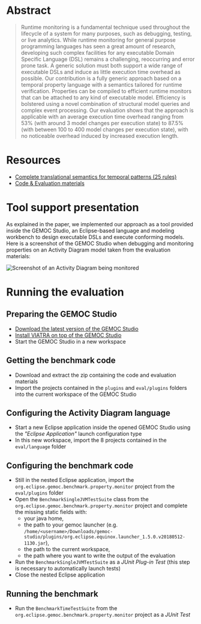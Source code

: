 # Abstract

> Runtime monitoring is a fundamental technique used throughout the lifecycle of a system for many purposes, such as debugging, testing, or live analytics. While runtime monitoring for general purpose programming languages has seen a great amount of research, developing such complex facilities for any executable Domain Specific Language (DSL) remains a challenging, reoccurring and error prone task. A generic solution must both support a wide range of executable DSLs and induce as little execution time overhead as possible. Our contribution is a fully generic approach based on a temporal property language with a semantics tailored for runtime verification. Properties can be compiled to efficient runtime monitors that can be attached to any kind of executable model. Efficiency is bolstered using a novel combination of structural model queries and complex event processing. Our evaluation shows that the approach is applicable with an average execution time overhead ranging from 53% (with around 3 model changes per execution state) to 87.5% (with between 100 to 400 model changes per execution state), with no noticeable overhead induced by increased execution length.

# Resources

 - [Complete translational semantics for temporal patterns (25 rules)](https://raw.githubusercontent.com/EPNAauCZDy8i9yocBqo9MKzAt/EPNAauCZDy8i9yocBqo9MKzAt.github.io/master/Runtime_Monitoring_for_Executable_DSLs__Full_Semantics.pdf)
 - [Code & Evaluation materials](https://github.com/EPNAauCZDy8i9yocBqo9MKzAt/EPNAauCZDy8i9yocBqo9MKzAt.github.io/raw/master/evaluation_materials.zip)

# Tool support presentation

As explained in the paper, we implemented our approach as a tool provided inside the GEMOC Studio, an Eclipse-based language and modeling workbench to design executable DSLs and execute conforming models. Here is a screenshot of the GEMOC Studio when debugging and monitoring properties on an Activity Diagram model taken from the evaluation materials:

![Screenshot of an Activity Diagram being monitored](https://raw.githubusercontent.com/EPNAauCZDy8i9yocBqo9MKzAt/EPNAauCZDy8i9yocBqo9MKzAt.github.io/master/runtime_monitor.png)


# Running the evaluation

## Preparing the GEMOC Studio

 - [Download the latest version of the GEMOC Studio](http://gemoc.org/download.html)
 - [Install VIATRA on top of the GEMOC Studio](https://www.eclipse.org/viatra/downloads.html)
 - Start the GEMOC Studio in a new workspace

## Getting the benchmark code

 - Download and extract the zip containing the code and evaluation materials
 - Import the projects contained in the `plugins` and `eval/plugins` folders into the current workspace of the GEMOC Studio

## Configuring the Activity Diagram language

 - Start a new Eclipse application inside the opened GEMOC Studio using the *"Eclipse Application"* launch configuration type
 - In this new workspace, import the 8 projects contained in the `eval/language` folder

## Configuring the benchmark code

 - Still in the nested Eclipse application, import the `org.eclipse.gemoc.benchmark.property.monitor` project from the `eval/plugins` folder
 - Open the `BenchmarkSingleJVMTestSuite` class  from the `org.eclipse.gemoc.benchmark.property.monitor` project and complete the missing static fields with: 
    - your java home, 
    - the path to your gemoc launcher (e.g. `/home/<username>/Downloads/gemoc-studio/plugins/org.eclipse.equinox.launcher_1.5.0.v20180512-1130.jar`), 
    - the path to the current workspace,
    - the path where you want to write the output of the evaluation
 - Run the `BenchmarkSingleJVMTestSuite` as a *JUnit Plug-in Test* (this step is necessary to automatically launch tests)
 - Close the nested Eclipse application

## Running the benchmark

 - Run the `BenchmarkTimeTestSuite` from the `org.eclipse.gemoc.benchmark.property.monitor` project as a *JUnit Test*
